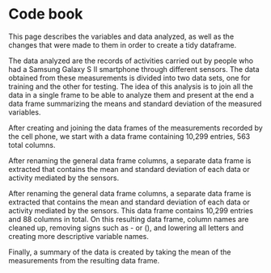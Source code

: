 # Code book
This page describes the variables and data analyzed, as well as the changes that were made to them in order to create a tidy dataframe.

The data analyzed are the records of activities carried out by people who had a Samsung Galaxy S II smartphone through different sensors. The data obtained from these measurements is divided into two data sets, one for training and the other for testing. The idea of this analysis is to join all the data in a single frame to be able to analyze them and present at the end a data frame summarizing the means and standard deviation of the measured variables.

After creating and joining the data frames of the measurements recorded by the cell phone, we start with a data frame containing 10,299 entries, 563 total columns.

After renaming the general data frame columns, a separate data frame is extracted that contains the mean and standard deviation of each data or activity mediated by the sensors.

After renaming the general data frame columns, a separate data frame is extracted that contains the mean and standard deviation of each data or activity mediated by the sensors. This data frame contains 10,299 entries and 88 columns in total. On this resulting data frame, column names are cleaned up, removing signs such as - or (), and lowering all letters and creating more descriptive variable names.

Finally, a summary of the data is created by taking the mean of the measurements from the resulting data frame.
